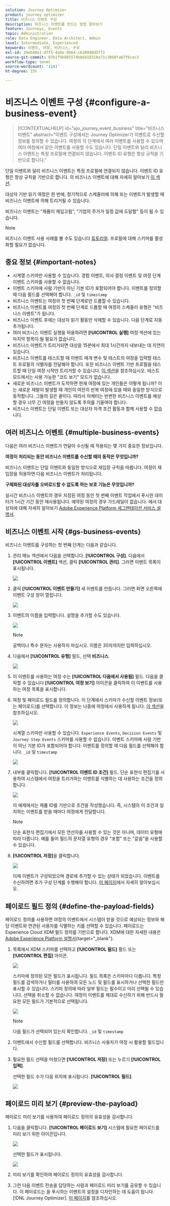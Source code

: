 ```yaml
---
solution: Journey Optimizer
product: journey optimizer
title: 비즈니스 이벤트 구성
description: 비즈니스 이벤트를 만드는 방법 알아보기
feature: Journeys, Events
topic: Administration
role: Data Engineer, Data Architect, Admin
level: Intermediate, Experienced
keywords: 이벤트, 여정, 비즈니스, 구성
exl-id: 39eb40e1-d7f5-4a8e-9b64-c620940d5ff2
source-git-commit: 07b1f9b885574bb6418310a71c3060fa67f6cac3
workflow-type: tm+mt
source-wordcount: '1141'
ht-degree: 15%

---
```


# 비즈니스 이벤트 구성 {#configure-a-business-event}

>[!CONTEXTUALHELP]
>id="ajo_journey_event_business"
>title="비즈니스 이벤트"
>abstract="이벤트 구성에서는 Journey Optimizer가 이벤트로 수신할 정보를 정의할 수 있습니다. 여정의 각 단계에서 여러 이벤트를 사용할 수 있으며 여러 여정에서 같은 이벤트를 사용할 수도 있습니다. 단일 이벤트와 달리 비즈니스 이벤트는 특정 프로필에 연결되지 않습니다. 이벤트 ID 유형은 항상 규칙을 기반으로 합니다."

단일 이벤트와 달리 비즈니스 이벤트는 특정 프로필에 연결되지 않습니다. 이벤트 ID 유형은 항상 규칙을 기반으로 합니다. 의 비즈니스 이벤트에 대해 자세히 알아보기 [이 섹션](../event/about-events.md).

대상자 기반 읽기 여정은 한 번에, 정기적으로 스케줄러에 의해 또는 이벤트가 발생할 때 비즈니스 이벤트에 의해 트리거될 수 있습니다.

비즈니스 이벤트는 &quot;제품이 재입고됨&quot;, &quot;기업의 주가가 일정 값에 도달함&quot; 등이 될 수 있습니다.

>[!NOTE]
>
>비즈니스 이벤트 사용 사례를 볼 수도 있습니다 [튜토리얼](https://experienceleague.adobe.com/docs/journey-optimizer-learn/tutorials/create-journeys/use-case-business-event.html). 프로필에 대해 스키마를 활성화할 필요가 없습니다.

## 중요 정보 {#important-notes}

* 시계열 스키마만 사용할 수 있습니다. 경험 이벤트, 의사 결정 이벤트 및 여정 단계 이벤트 스키마를 사용할 수 없습니다.
* 이벤트 스키마에 사람 기반이 아닌 기본 ID가 포함되어야 합니다. 이벤트를 정의할 때 다음 필드를 선택해야 합니다. `_id` 및 `timestamp`
* 비즈니스 이벤트는 여정의 첫 번째 단계로만 드롭할 수 있습니다.
* 비즈니스 이벤트를 여정의 첫 번째 단계로 드롭할 때 여정의 스케줄러 유형은 &quot;비즈니스 이벤트&quot;가 됩니다.
* 비즈니스 이벤트 후에는 대상자 읽기 활동만 삭제할 수 있습니다. 다음 단계로 자동 추가됩니다.
* 여러 비즈니스 이벤트 실행을 허용하려면 **[!UICONTROL 실행]** 여정 섹션에 있는 마지막 항목이 될 필요가 없습니다.
* 비즈니스 이벤트가 트리거되면 대상을 15분에서 최대 1시간까지 내보내는 데 지연이 있습니다.
* 비즈니스 이벤트를 테스트할 때 이벤트 매개 변수 및 테스트의 여정을 입력할 테스트 프로필의 식별자를 전달해야 합니다. 또한 비즈니스 이벤트 기반 프로필을 테스트할 때 단일 여정 시작만 트리거할 수 있습니다. [이 섹션](../building-journeys/testing-the-journey.md#test-business)을 참조하십시오. 테스트 모드에서는 사용 가능한 &quot;코드 보기&quot; 모드가 없습니다.
* 새로운 비즈니스 이벤트가 도착하면 현재 여정에 있는 개인들은 어떻게 됩니까? 이는 새로운 재발이 발생할 때 개인이 여전히 반복 여정에 있을 때와 동일한 방식으로 동작합니다. 그들의 길은 끝이다. 따라서 마케터는 빈번한 비즈니스 이벤트를 예상할 경우 너무 긴 여정을 만들지 않도록 주의를 기울여야 합니다.
* 비즈니스 이벤트는 단일 이벤트 또는 대상자 자격 조건 활동과 함께 사용할 수 없습니다. 

## 여러 비즈니스 이벤트 {#multiple-business-events}

다음은 여러 비즈니스 이벤트가 연달아 수신될 때 적용되는 몇 가지 중요한 정보입니다.

**여정이 처리되는 동안 비즈니스 이벤트를 수신할 때의 동작은 무엇입니까?**

비즈니스 이벤트는 단일 이벤트와 동일한 방식으로 재입장 규칙을 따릅니다. 여정이 재입장을 허용하면 다음 비즈니스 이벤트가 처리됩니다.

**구체화된 대상자를 오버로드할 수 없도록 하는 보호 기능은 무엇입니까?**

실시간 비즈니스 이벤트의 경우 지정된 여정 동안 첫 번째 이벤트 작업에서 푸시한 데이터가 1시간 기간 동안 재사용됩니다. 예약된 여정의 경우 가드레일이 없습니다. 에서 대상자에 대해 자세히 알아보기 [Adobe Experience Platform 세그멘테이션 서비스 설명서](https://experienceleague.adobe.com/docs/experience-platform/segmentation/home.html?lang=ko).

## 비즈니스 이벤트 시작 {#gs-business-events}

비즈니스 이벤트를 구성하는 첫 번째 단계는 다음과 같습니다.

1. 관리 메뉴 섹션에서 다음을 선택합니다. **[!UICONTROL 구성]**. 다음에서  **[!UICONTROL 이벤트]** 섹션, 클릭 **[!UICONTROL 관리]**. 그러면 이벤트 목록이 표시됩니다.

   ![](assets/jo-event1.png)

1. 클릭 **[!UICONTROL 이벤트 만들기]** 새 이벤트를 만듭니다. 그러면 화면 오른쪽에 이벤트 구성 창이 열립니다.

   ![](assets/jo-event2.png)

1. 이벤트의 이름을 입력합니다. 설명을 추가할 수도 있습니다.

   ![](assets/jo-event3-business.png)

   >[!NOTE]
   >
   >공백이나 특수 문자는 사용하지 마십시오. 이름은 30자까지만 입력하십시오.

1. 다음에서 **[!UICONTROL 유형]** 필드, 선택 **비즈니스**.

   ![](assets/jo-event3bis-business.png)

1. 이 이벤트를 사용하는 여정 수는 **[!UICONTROL 다음에서 사용됨]** 필드. 다음을 클릭할 수 있습니다 **[!UICONTROL 여정 보기]** 아이콘을 클릭하여 이 이벤트를 사용하는 여정 목록을 표시합니다.

1. 여정 및 페이로드 필드를 정의합니다. 이 단계에서 스키마가 수신할 이벤트 정보(또는 페이로드)를 선택합니다. 이 정보는 나중에 여정에서 사용하게 됩니다. [이 섹션](../event/about-creating-business.md#define-the-payload-fields)을 참조하십시오.

   ![](assets/jo-event5-business.png)

   시계열 스키마만 사용할 수 있습니다. `Experience Events`, `Decision Events` 및 `Journey Step Events` 스키마를 사용할 수 없습니다. 이벤트 스키마에 사람 기반이 아닌 기본 ID가 포함되어야 합니다. 이벤트를 정의할 때 다음 필드를 선택해야 합니다. `_id` 및 `timestamp`

   ![](assets/test-profiles-4.png)

1. 내부를 클릭합니다. **[!UICONTROL 이벤트 ID 조건]** 필드. 단순 표현식 편집기를 사용하여 시스템에서 여정을 트리거하는 이벤트를 식별하는 데 사용하는 조건을 정의합니다.

   ![](assets/jo-event6-business.png)

   이 예제에서는 제품 ID를 기반으로 조건을 작성했습니다. 즉, 시스템이 이 조건과 일치하는 이벤트를 받을 때마다 여정에게 전달합니다.

   >[!NOTE]
   >
   >단순 표현식 편집기에서 모든 연산자를 사용할 수 있는 것은 아니며, 데이터 유형에 따라 다릅니다. 예를 들어 필드의 문자열 유형의 경우 &quot;포함&quot; 또는 &quot;같음&quot;을 사용할 수 있습니다.

1. **[!UICONTROL 저장]**&#x200B;을 클릭합니다.

   ![](assets/journey7-business.png)

   이제 이벤트가 구성되었으며 경로에 추가할 수 있는 상태가 되었습니다. 이벤트를 수신하려면 추가 구성 단계를 수행해야 합니다. [이 페이지](../event/additional-steps-to-send-events-to-journey.md)에서 자세히 알아보십시오.

## 페이로드 필드 정의 {#define-the-payload-fields}

페이로드 정의를 사용하면 여정의 이벤트에서 시스템이 받을 것으로 예상되는 정보와 해당 이벤트와 연관된 사용자를 식별하는 키를 선택할 수 있습니다. 페이로드는 Experience Cloud XDM 필드 정의를 기반으로 합니다. XDM에 대한 자세한 내용은 [Adobe Experience Platform 설명서](https://experienceleague.adobe.com/docs/experience-platform/xdm/home.html?lang=ko-KR){target="_blank"}.

1. 목록에서 XDM 스키마를 선택하고 **[!UICONTROL 필드]** 필드 또는 **[!UICONTROL 편집]** 아이콘.

   ![](assets/journey8-business.png)

   스키마에 정의된 모든 필드가 표시됩니다. 필드 목록은 스키마마다 다릅니다. 특정 필드를 검색하거나 필터를 사용하여 모든 노드 및 필드를 표시하거나 선택한 필드만 표시할 수 있습니다. 스키마 정의에 따라 일부 필드는 필수이고 미리 선택될 수 있습니다. 선택을 취소할 수 없습니다. 여정이 이벤트를 제대로 수신하기 위해 반드시 필요한 모든 필드가 기본적으로 선택됩니다.

   ![](assets/journey9-business.png)

   >[!NOTE]
   >
   > 다음 필드가 선택되어 있는지 확인합니다. `_id` 및 `timestamp`

1. 이벤트에서 수신할 필드를 선택합니다. 비즈니스 사용자가 여정 시 활용할 필드입니다.

1. 필요한 필드 선택을 마쳤으면 **[!UICONTROL 저장]** 또는 누르기 **[!UICONTROL 입력]**.

   선택한 필드 수가 다음 위치에 표시됩니다. **[!UICONTROL 필드]**.

   ![](assets/journey12-business.png)

## 페이로드 미리 보기 {#preview-the-payload}

페이로드 미리 보기를 사용하여 페이로드 정의의 유효성을 검사합니다.

1. 다음을 클릭합니다. **[!UICONTROL 페이로드 보기]** 시스템에 필요한 페이로드를 미리 보기 위한 아이콘입니다.

   ![](assets/journey13-business.png)

   선택한 필드가 표시됩니다.

   ![](assets/journey14-business.png)

1. 미리 보기를 확인하여 페이로드 정의의 유효성을 검사합니다.

1. 그런 다음 이벤트 전송을 담당하는 사람과 페이로드 미리 보기를 공유할 수 있습니다. 이 페이로드는 을 푸시하는 이벤트의 설정을 디자인하는 데 도움이 됩니다. [!DNL Journey Optimizer]. [이 페이지](../event/additional-steps-to-send-events-to-journey.md)를 참조하십시오.
